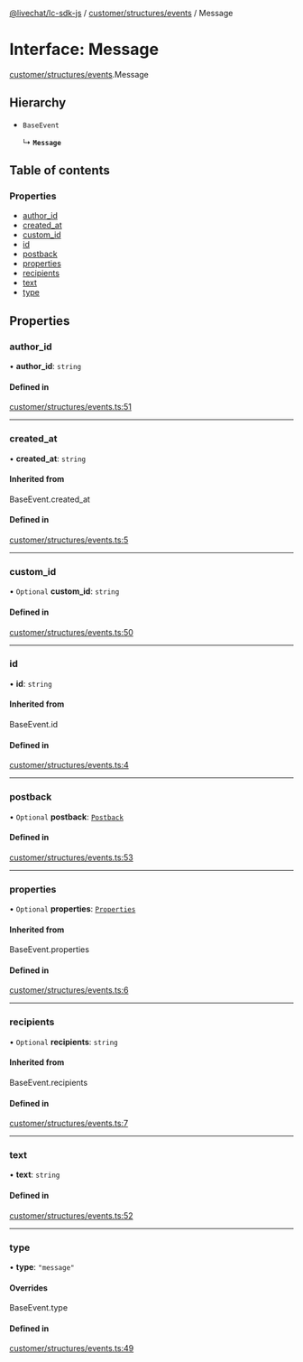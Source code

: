 [@livechat/lc-sdk-js](../README.md) / [customer/structures/events](../modules/customer_structures_events.md) / Message

# Interface: Message

[customer/structures/events](../modules/customer_structures_events.md).Message

## Hierarchy

- `BaseEvent`

  ↳ **`Message`**

## Table of contents

### Properties

- [author\_id](customer_structures_events.Message.md#author_id)
- [created\_at](customer_structures_events.Message.md#created_at)
- [custom\_id](customer_structures_events.Message.md#custom_id)
- [id](customer_structures_events.Message.md#id)
- [postback](customer_structures_events.Message.md#postback)
- [properties](customer_structures_events.Message.md#properties)
- [recipients](customer_structures_events.Message.md#recipients)
- [text](customer_structures_events.Message.md#text)
- [type](customer_structures_events.Message.md#type)

## Properties

### author\_id

• **author\_id**: `string`

#### Defined in

[customer/structures/events.ts:51](https://github.com/livechat/lc-sdk-js/blob/d267eeb/src/customer/structures/events.ts#L51)

___

### created\_at

• **created\_at**: `string`

#### Inherited from

BaseEvent.created\_at

#### Defined in

[customer/structures/events.ts:5](https://github.com/livechat/lc-sdk-js/blob/d267eeb/src/customer/structures/events.ts#L5)

___

### custom\_id

• `Optional` **custom\_id**: `string`

#### Defined in

[customer/structures/events.ts:50](https://github.com/livechat/lc-sdk-js/blob/d267eeb/src/customer/structures/events.ts#L50)

___

### id

• **id**: `string`

#### Inherited from

BaseEvent.id

#### Defined in

[customer/structures/events.ts:4](https://github.com/livechat/lc-sdk-js/blob/d267eeb/src/customer/structures/events.ts#L4)

___

### postback

• `Optional` **postback**: [`Postback`](customer_structures_events.Postback.md)

#### Defined in

[customer/structures/events.ts:53](https://github.com/livechat/lc-sdk-js/blob/d267eeb/src/customer/structures/events.ts#L53)

___

### properties

• `Optional` **properties**: [`Properties`](customer_structures_structures.Properties.md)

#### Inherited from

BaseEvent.properties

#### Defined in

[customer/structures/events.ts:6](https://github.com/livechat/lc-sdk-js/blob/d267eeb/src/customer/structures/events.ts#L6)

___

### recipients

• `Optional` **recipients**: `string`

#### Inherited from

BaseEvent.recipients

#### Defined in

[customer/structures/events.ts:7](https://github.com/livechat/lc-sdk-js/blob/d267eeb/src/customer/structures/events.ts#L7)

___

### text

• **text**: `string`

#### Defined in

[customer/structures/events.ts:52](https://github.com/livechat/lc-sdk-js/blob/d267eeb/src/customer/structures/events.ts#L52)

___

### type

• **type**: ``"message"``

#### Overrides

BaseEvent.type

#### Defined in

[customer/structures/events.ts:49](https://github.com/livechat/lc-sdk-js/blob/d267eeb/src/customer/structures/events.ts#L49)
